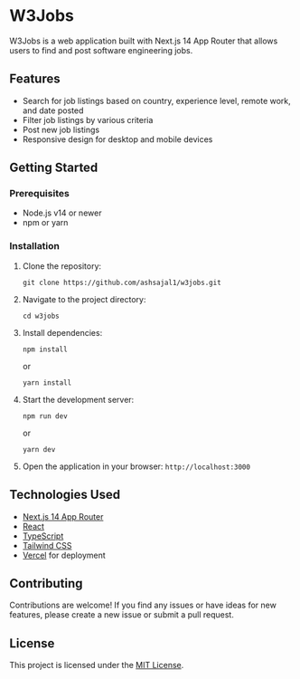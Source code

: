 # W3Jobs

W3Jobs is a web application built with Next.js 14 App Router that allows users to find and post software engineering jobs.

## Features

- Search for job listings based on country, experience level, remote work, and date posted
- Filter job listings by various criteria
- Post new job listings
- Responsive design for desktop and mobile devices

## Getting Started

### Prerequisites

- Node.js v14 or newer
- npm or yarn

### Installation

1. Clone the repository:

   ```
   git clone https://github.com/ashsajal1/w3jobs.git
   ```

2. Navigate to the project directory:

   ```
   cd w3jobs
   ```

3. Install dependencies:

   ```
   npm install
   ```

   or

   ```
   yarn install
   ```

4. Start the development server:

   ```
   npm run dev
   ```

   or

   ```
   yarn dev
   ```

5. Open the application in your browser: `http://localhost:3000`

## Technologies Used

- [Next.js 14 App Router](https://nextjs.org/docs/app)
- [React](https://reactjs.org/)
- [TypeScript](https://www.typescriptlang.org/)
- [Tailwind CSS](https://tailwindcss.com/)
- [Vercel](https://vercel.com/) for deployment

## Contributing

Contributions are welcome! If you find any issues or have ideas for new features, please create a new issue or submit a pull request.

## License

This project is licensed under the [MIT License](LICENSE).
